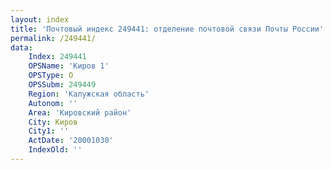 ```yaml
---
layout: index
title: 'Почтовый индекс 249441: отделение почтовой связи Почты России'
permalink: /249441/
data:
    Index: 249441
    OPSName: 'Киров 1'
    OPSType: О
    OPSSubm: 249449
    Region: 'Калужская область'
    Autonom: ''
    Area: 'Кировский район'
    City: Киров
    City1: ''
    ActDate: '20001030'
    IndexOld: ''
---
```

